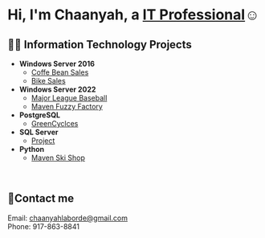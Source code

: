<h1>Hi, I'm Chaanyah, a <a href="https://linkedin.com/in/claborde/">IT Professional</a>☺</h1>

<h2>👨‍💻 Information Technology Projects</h2>

- <b>Windows Server 2016</b>
  - [Coffe Bean Sales](https://github.com/clabordec/Coffee-Bean-Sales)
  - [Bike Sales](https://github.com/clabordec/Bike-Sales)
- <b>Windows Server 2022</b>
  - [Major League Baseball](https://github.com/clabordec/Major-League-Baseball)
  - [Maven Fuzzy Factory](https://github.com/clabordec/Maven-Fuzzy-Factory)
- <b>PostgreSQL</b>
  - [GreenCyclces](https://github.com/clabordec/Green-Cyclces)
- <b>SQL Server</b>
  - [Project]()
- <b>Python</b>
  - [Maven Ski Shop](https://github.com/clabordec/Maven-Ski-Shop)


<br>


<h2>🤳Contact me</h2>
Email: <a href="mailto:chaanyahlaborde@gmail.com" target="_blank">chaanyahlaborde@gmail.com</a> <br>
Phone: 917-863-8841

